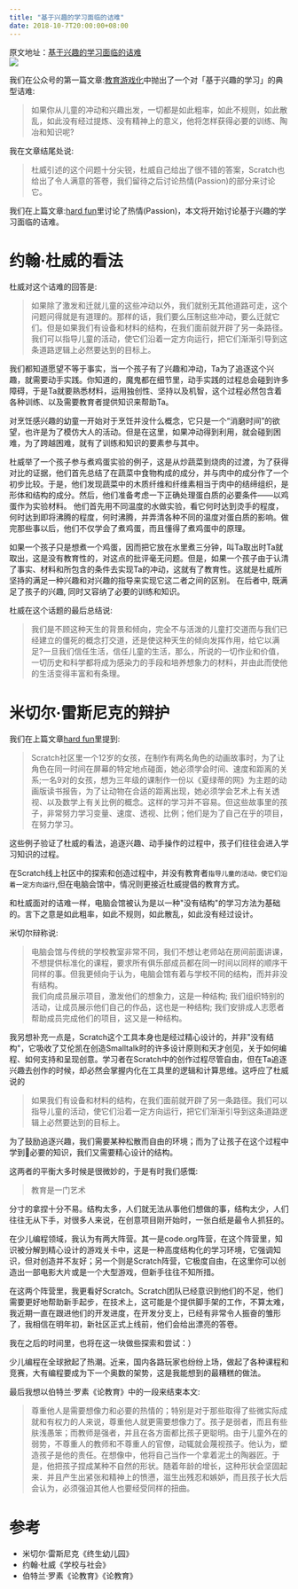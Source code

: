```yaml
---
title: "基于兴趣的学习面临的诘难"
date: 2018-10-7T20:00:00+08:00
---
```


<!--转载自 适应bootstrap的-->
<div class="alert alert-success">原文地址：<a href="https://blog.just4fun.site/interest-based-learning.html">基于兴趣的学习面临的诘难</a></div>


<img class="img-responsive" src="/img/rye_b5257654.png" />


我们在公众号的第一篇文章:[教育游戏化](https://mp.weixin.qq.com/s?__biz=MzU4NzY2OTk4NA==&mid=2247483652&idx=1&sn=23c76eb5a05ab9356a7bf6a2a1b8c21a&chksm=fde9c98bca9e409d70a31066b7380facad0a5506b2697c63de5a9938d8be489320db9814a5e2#rd)中抛出了一个对「基于兴趣的学习」的典型诘难:

>  如果你从儿童的冲动和兴趣出发，一切都是如此粗率，如此不规则，如此散乱，如此没有经过提炼、没有精神上的意义，他将怎样获得必要的训练、陶冶和知识呢?

我在文章结尾处说:

>  杜威引述的这个问题十分尖锐，杜威自己给出了很不错的答案，Scratch也给出了令人满意的答卷，我们留待之后讨论热情(Passion)的部分来讨论它。

我们在上篇文章:[hard fun](https://mp.weixin.qq.com/s?__biz=MzU4NzY2OTk4NA==&mid=2247483657&idx=1&sn=8674959e1312517aedca707822b37d7c&chksm=fde9c986ca9e4090491912999a74bb694bfd63463dd9f1fb48db4ead41a75f49c469688f635e&scene=0#rd)里讨论了热情(Passion)，本文将开始讨论基于兴趣的学习面临的诘难。

<!--more-->

# 约翰·杜威的看法

杜威对这个诘难的回答是:

>  如果除了激发和迁就儿童的这些冲动以外，我们就别无其他道路可走，这个问题问得就是有道理的。那样的话，我们要么压制这些冲动，要么迁就它们。但是如果我们有设备和材料的结构，在我们面前就开辟了另一条路径。我们可以指导儿童的活动，使它们沿着一定方向运行，把它们渐渐引导到这条道路逻辑上必然要达到的目标上。

我们都知道愿望不等于事实，当一个孩子有了兴趣和冲动，Ta为了追逐这个兴趣，就需要动手实践。你知道的，魔鬼都在细节里，动手实践的过程总会碰到许多障碍，于是Ta就要熟悉材料，运用独创性、坚持以及机智，这个过程必然包含着各种训练、以及需要教育者提供知识来帮助Ta。

对烹饪感兴趣的幼童一开始对于烹饪并没什么概念，它只是一个“消磨时间”的欲望，也许是为了模仿大人的活动。但是在这里，如果冲动得到利用，就会碰到困难，为了跨越困难，就有了训练和知识的要素参与其中。

杜威举了一个孩子参与煮鸡蛋实验的例子，这是从炒蔬菜到烧肉的过渡，为了获得对比的证据，他们首先总结了在蔬菜中食物构成的成分，并与肉中的成分作了一个初步比较。于是，他们发现蔬菜中的木质纤维和纤维素相当于肉中的结缔组织，是形体和结构的成分。然后，他们准备考虑一下正确处理蛋白质的必要条件——以鸡蛋作为实验材料。 他们首先用不同温度的水做实验，看它何时达到烫手的程度，何时达到即将沸腾的程度，何时沸腾，并弄清各种不同的温度对蛋白质的影响。做完那些事以后，他们不仅学会了煮鸡蛋，而且懂得了煮鸡蛋中的原理。

如果一个孩子只是想煮一个鸡蛋，因而把它放在水里煮三分钟，叫Ta取出时Ta就取出，这是没有教育性的，对这点的批评毫无问题。但是，如果一个孩子由于认清了事实、材料和所包含的条件去实现Ta的冲动，这就有了教育性。这就是杜威所坚持的满足一种兴趣和对兴趣的指导来实现它这二者之间的区别。 在后者中, 既满足了孩子的兴趣, 同时又容纳了必要的训练和知识。

杜威在这个话题的最后总结说:

>  我们是不顾这种天生的背景和倾向，完全不与活泼的儿童打交道而与我们已经建立的僵死的概念打交道，还是使这种天生的倾向发挥作用，给它以满足?一旦我们信任生活，信任儿童的生活，那么，所说的一切作业和价值，一切历史和科学都将成为感染力的手段和培养想象力的材料，并由此而使他的生活变得丰富和有条理。



# 米切尔·雷斯尼克的辩护
我们在上篇文章[hard fun](https://mp.weixin.qq.com/s?__biz=MzU4NzY2OTk4NA==&mid=2247483657&idx=1&sn=8674959e1312517aedca707822b37d7c&chksm=fde9c986ca9e4090491912999a74bb694bfd63463dd9f1fb48db4ead41a75f49c469688f635e&scene=0#rd)里提到:  

>  Scratch社区里一个12岁的女孩，在制作有两名角色的动画故事时，为了让角色在同一时间在屏幕的特定地点碰面，她必须学会时间、速度和距离的关系;一名9对的女孩，想为三年级的课制作一份以《夏绿蒂的网》为主题的动画版读书报告，为了让动物在合适的距离出现，她必须学会艺术上有关透视、以及数学上有关比例的概念。这样的学习并不容易。但这些故事里的孩子，非常努力学习变量、速度、透视、比例；他们是为了自己在乎的项目，在努力学习。

这些例子验证了杜威的看法，追逐兴趣、动手操作的过程中，孩子们往往会进入学习知识的过程。

在Scratch线上社区中的探索和创造过程中，并没有教育者`指导儿童的活动，使它们沿着一定方向运行`,但在电脑会馆中，情况则更接近杜威提倡的教育方式。

和杜威面对的诘难一样，电脑会馆被认为是以一种"没有结构"的学习方法为基础的。言下之意是如此粗率，如此不规则，如此散乱，如此没有经过设计。

米切尔辩称说: 

>  电脑会馆与传统的学校教室非常不同，我们不想让老师站在房间前面讲课，不想提供标准化的课程，要求所有俱乐部成员都在同一时间以同样的顺序干同样的事。但我更倾向于认为，电脑会馆有着与学校不同的结构，而并非没有结构。  
我们向成员展示项目，激发他们的想象力，这是一种结构; 我们组织特别的活动，让成员展示他们自己的作品，这也是一种结构; 我们安排成人志愿者帮助成员完成他们的项目，这又是一种结构。


我另想补充一点是，Scratch这个工具本身也是经过精心设计的，并非"没有结构"，它吸收了艾伦凯在创造Smalltalk时的许多设计原则和天才创见，关于如何编程、如何支持和呈现创意。学习者在Scratch中的创作过程尽管自由，但在Ta追逐兴趣去创作的时候，却必然会掌握内化在工具里的逻辑和计算思维。这呼应了杜威说的

>  如果我们有设备和材料的结构，在我们面前就开辟了另一条路径。我们可以指导儿童的活动，使它们沿着一定方向运行，把它们渐渐引导到这条道路逻辑上必然要达到的目标上。

为了鼓励追逐兴趣，我们需要某种松散而自由的环境；而为了让孩子在这个过程中学到必要的知识，我们又需要精心设计的结构。

这两者的平衡大多时候是很微妙的，于是有时我们感慨:

>  教育是一门艺术

分寸的拿捏十分不易。结构太多，人们就无法从事他们想做的事，结构太少，人们往往无从下手，对很多人来说，在创意项目刚开始时，一张白纸是最令人抓狂的。

在少儿编程领域，我认为有两大阵营。其一是code.org阵营，在这个阵营里，知识被分解到精心设计的游戏关卡中，这是一种高度结构化的学习环境，它强调知识，但对创造并不友好；另一个则是Scratch阵营，它极度自由，在这里你可以创造出一部电影大片或是一个大型游戏，但新手往往不知所措。

在这两个阵营里，我更看好Scratch。Scratch团队已经意识到他们的不足，他们需要更好地帮助新手起步，在技术上，这可能是个提供脚手架的工作，不算太难，我近期一直在跟进他们的开发进度，在开发分支上，已经有非常令人振奋的雏形了，我相信在明年初，新社区正式上线前，他们会给出漂亮的答卷。

我在之后的时间里，也将在这一块做些探索和尝试：）

少儿编程在全球掀起了热潮。近来，国内各路玩家也纷纷上场，做起了各种课程和竞赛，大有编程要成为下一个奥数的架势，这是我能想到的最糟糕的做法。

最后我想以伯特兰·罗素《论教育》中的一段来结束本文:

>  尊重他人是需要想像力和必要的热情的；特别是对于那些取得了些微实际成就和有权力的人来说，尊重他人就更需要想像力了。孩子是弱者，而且有些肤浅愚笨；而教师是强者，并且在各方面都比孩子更聪明。由于儿童外在的弱势，不尊重人的教师和不尊重人的官僚，动辄就会蔑视孩子。他认为，塑造孩子是他的责任。在想像中，他将自己当作一个拿着泥土的陶器匠。于是，他把孩子捏成某种不自然的形状。随着年龄的增长，这种形状会坚固起来．并且产生出紧张和精神上的愤懑，滋生出残忍和嫉妒，而且孩子长大后会认为，必须强迫其他人也要经受同样的扭曲。

# 参考
*  米切尔·雷斯尼克《终生幼儿园》
*  约翰·杜威《学校与社会》
*  伯特兰·罗素《论教育》《论教育》
